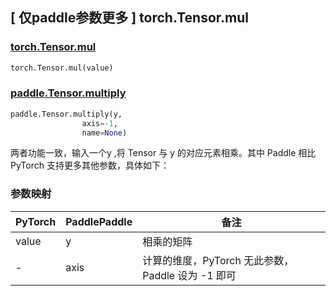 ## [ 仅paddle参数更多 ] torch.Tensor.mul

### [torch.Tensor.mul](https://pytorch.org/docs/1.13/generated/torch.Tensor.mul.html)

```python
torch.Tensor.mul(value) 
```

### [paddle.Tensor.multiply](https://www.paddlepaddle.org.cn/documentation/docs/zh/api/paddle/Tensor_cn.html#multiply-y-axis-1-name-none)

```python
paddle.Tensor.multiply(y, 
                axis=-1, 
                name=None)
```

两者功能一致，输入一个y ,将 Tensor 与 y 的对应元素相乘。其中 Paddle 相比 PyTorch 支持更多其他参数，具体如下：

### 参数映射
| PyTorch       | PaddlePaddle | 备注                                                   |
| ------------- | ------------ | ------------------------------------------------------ |
| value          | y         | 相乘的矩阵                                     |
| -          | axis         | 计算的维度，PyTorch 无此参数， Paddle 设为 -1 即可       |